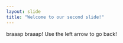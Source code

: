 ```yaml
---
layout: slide
title: "Welcome to our second slide!"
---
```

braaap braaap!
Use the left arrow to go back!
